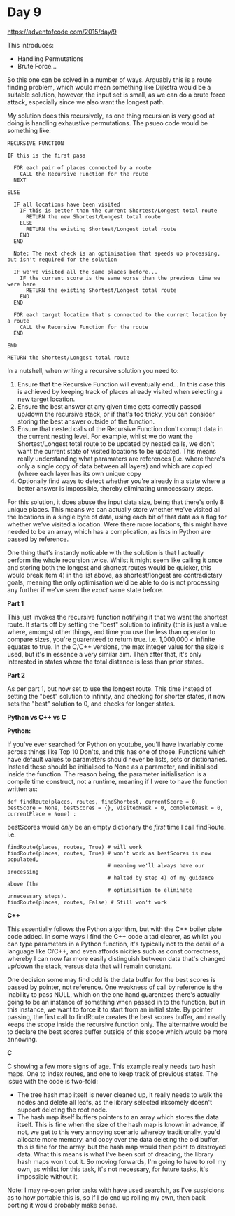 # Day 9

https://adventofcode.com/2015/day/9

This introduces:
- Handling Permutations
- Brute Force...

So this one can be solved in a number of ways.  Arguably this is a route finding problem, which would mean something like Dijkstra would be a suitable solution, however, the input set is small, as we can do a brute force attack, especially since we also want the longest path.

My solution does this recursively, as one thing recursion is very good at doing is handling exhaustive permutations.  The psueo code would be something like:

    RECURSIVE FUNCTION

    IF this is the first pass

      FOR each pair of places connected by a route
        CALL the Recursive Function for the route
      NEXT

    ELSE

      IF all locations have been visited
        IF this is better than the current Shortest/Longest total route
          RETURN the new Shortest/Longest total route
        ELSE
          RETURN the existing Shortest/Longest total route
        END
      END

      Note: The next check is an optimisation that speeds up processing, but isn't required for the solution

      IF we've visited all the same places before...
        IF the current score is the same worse than the previous time we were here
          RETURN the existing Shortest/Longest total route
        END
      END

      FOR each target location that's connected to the current location by a route
        CALL the Recursive Function for the route
      END

    END

    RETURN the Shortest/Longest total route

In a nutshell, when writing a recursive solution you need to:
1) Ensure that the Recursive Function will eventually end... In this case this is achieved by keeping track of places already visited when selecting a new target location.
2) Ensure the best answer at any given time gets correctly passed up/down the recursive stack, or if that's too tricky, you can consider storing the best answer outside of the function.
3) Ensure that nested calls of the Recursive Function don't corrupt data in the current nesting level.  For example, whilst we do want the Shortest/Longest total route to be updated by nested calls, we don't want the current state of visited locations to be updated.  This means really understanding what paramaters are references (i.e. where there's only a single copy of data between all layers) and which are copied (where each layer has its own unique copy
4) Optionally find ways to detect whether you're already in a state where a better answer is impossible, thereby eliminating unnecessary steps.

For this solution, it does abuse the input data size, being that there's only 8 unique places.  This means we can actually store whether we've visited all the locations in a single byte of data, using each bit of that data as a flag for whether we've visited a location.  Were there more locations, this might have needed to be an array, which has a complication, as lists in Python are passed by reference.

One thing that's instantly noticable with the solution is that I actually perform the whole recursion twice.  Whilst it might seem like calling it once and storing both the longest and shortest routes would be quicker, this would break item 4) in the list above, as shortest/longest are contradictary goals, meaning the only optimisation we'd be able to do is not processing any further if we've seen the *exact* same state before.

**Part 1**

This just invokes the recursive function notifying it that we want the shortest route.  It starts off by setting the "best" solution to infinity (this is just a value where, amongst other things, and time you use the less than operator to compare sizes, you're guarenteed to return true.  i.e. 1,000,000 < infinite equates to true.  In the C/C++ versions, the max integer value for the size is used, but it's in essence a very similar aim.  Then after that, it's only interested in states where the total distance is less than prior states.

**Part 2**

As per part 1, but now set to use the longest route.  This time instead of setting the "best" solution to infinity, and checking for shorter states, it now sets the "best" solution to 0, and checks for longer states.

**Python vs C++ vs C**

**Python:**

If you've ever searched for Python on youtube, you'll have invariably come across things like Top 10 Don'ts, and this has one of those.  Functions which have default values to parameters should never be lists, sets or dictionaries.  Instead these should be initialised to None as a parameter, and initialised inside the function.  The reason being, the parameter initialisation is a compile time construct, not a runtime, meaning if I were to have the function written as:

    def findRoute(places, routes, findShortest, currentScore = 0, bestScore = None, bestScores = {}, visitedMask = 0, completeMask = 0, currentPlace = None) :

bestScores would *only* be an empty dictionary the *first* time I call findRoute.  i.e.

    findRoute(places, routes, True) # will work
    findRoute(places, routes, True) # won't work as bestScores is now populated,
                                    # meaning we'll always have our processing
                                    # halted by step 4) of my guidance above (the
                                    # optimisation to eliminate unnecessary steps).
    findRoute(places, routes, False) # Still won't work

**C++**

This essentially follows the Python algorithm, but with the C++ boiler plate code added.  In some ways I find the C++ code a tad clearer, as whilst you can type parameters in a Python function, it's typically not to the detail of a language like C/C++, and even affords nicities such as const correctness, whereby I can now far more easily distinguish between data that's changed up/down the stack, versus data that will remain constant.

One decision some may find odd is the data buffer for the best scores is passed by pointer, not reference.  One weakness of call by reference is the inability to pass NULL, which on the one hand guarentees there's actually going to be an instance of something when passed in to the function, but in this instance, we want to force it to start from an initial state.  By pointer passing, the first call to findRoute creates the best scores buffer, and neatly keeps the scope inside the recursive function only.  The alternative would be to declare the best scores buffer outside of this scope which would be more annowing.

**C**

C showing a few more signs of age.  This example really needs two hash maps.  One to index routes, and one to keep track of previous states.  The issue with the code is two-fold:

- The tree hash map itself is never cleaned up, it really needs to walk the nodes and delete all leafs, as the library selected irksomely doesn't support deleting the root node.
- The hash map itself buffers pointers to an array which stores the data itself.  This is fine when the size of the hash map is known in advance, if not, we get to this very annoying scenario whereby traditionally, you'd allocate more memory, and copy over the data deleting the old buffer, this is fine for the array, but the hash map would then point to destroyed data.  What this means is what I've been sort of dreading, the library hash maps won't cut it.  So moving forwards, I'm going to have to roll my own, as whilst for this task, it's not necessary, for future tasks, it's impossible without it.

Note: I may re-open prior tasks with have used search.h, as I've suspicions as to how portable this is, so if I do end up rolling my own, then back porting it would probably make sense.
